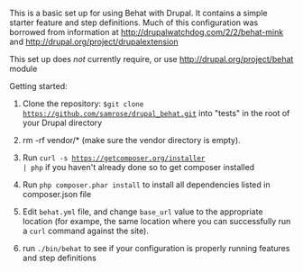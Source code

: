 This is a basic set up for using Behat with Drupal. It contains a simple starter feature and step definitions. Much of this configuration was borrowed from information at http://drupalwatchdog.com/2/2/behat-mink and http://drupal.org/project/drupalextension 

This set up does *not* currently require, or use http://drupal.org/project/behat module

Getting started:

1. Clone the repository: <code>$git clone https://github.com/samrose/drupal_behat.git</code> into "tests" in the root of your Drupal directory

2. rm -rf vendor/*   (make sure the vendor directory is empty).

3. Run <code>curl -s https://getcomposer.org/installer | php</code> if you haven't already done so to get composer installed

4. Run <code>php composer.phar install</code> to install all dependencies listed in composer.json file

5. Edit <code>behat.yml</code> file, and change <code>base_url</code> value to the appropriate location (for exampe, the same location where you can successfully run a <code>curl</code> command against the site).

6. run <code>./bin/behat</code> to see if your configuration is properly running features and step definitions

